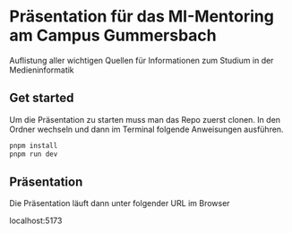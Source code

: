 # Präsentation für das MI-Mentoring am Campus Gummersbach
Auflistung aller wichtigen Quellen für Informationen zum Studium in der Medieninformatik

## Get started

Um die Präsentation zu starten muss man das Repo zuerst clonen.
In den Ordner wechseln und dann im Terminal folgende Anweisungen ausführen.

```sh
pnpm install
pnpm run dev
```

## Präsentation

Die Präsentation läuft dann unter folgender URL im Browser

localhost:5173

